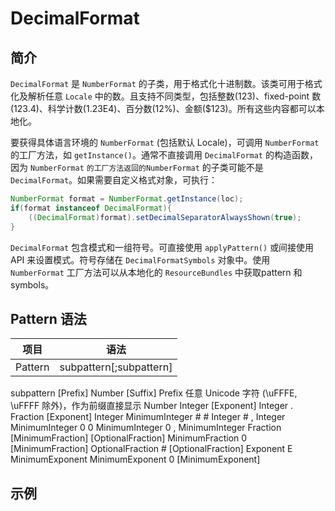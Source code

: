 # DecimalFormat

## 简介

`DecimalFormat` 是 `NumberFormat` 的子类，用于格式化十进制数。该类可用于格式化及解析任意 `Locale` 中的数。且支持不同类型，包括整数(123)、fixed-point 数(123.4)、科学计数(1.23E4)、百分数(12%)、金额($123)。所有这些内容都可以本地化。

要获得具体语言环境的 `NumberFormat` (包括默认 Locale)，可调用 `NumberFormat` 的工厂方法，如 `getInstance()`。通常不直接调用 `DecimalFormat` 的构造函数，因为 `NumberFormat` `的工厂方法返回的NumberFormat` 的子类可能不是 `DecimalFormat`。如果需要自定义格式对象，可执行：

```java
NumberFormat format = NumberFormat.getInstance(loc);
if(format instanceof DecimalFormat){
	((DecimalFormat)format).setDecimalSeparatorAlwaysShown(true);
}
```

`DecimalFormat` 包含模式和一组符号。可直接使用 `applyPattern()` 或间接使用 API 来设置模式。符号存储在 `DecimalFormatSymbols` 对象中。使用 `NumberFormat` 工厂方法可以从本地化的 `ResourceBundles` 中获取pattern 和 symbols。

## Pattern 语法

|项目|语法|
|---|---|
|Pattern|subpattern[;subpattern]|
subpattern	[Prefix] Number [Suffix]
Prefix	任意 Unicode 字符 (\uFFFE, \uFFFF 除外)，作为前缀直接显示
Number	 Integer [Exponent]
	 Integer . Fraction [Exponent]
Integer	MinimumInteger
	#
	# Integer
	# , Integer
MinimumInteger	 0
	 0 MinimumInteger
	 0 , MinimumInteger
Fraction	[MinimumFraction] [OptionalFraction]
MinimumFraction	0 [MinimumFraction]
OptionalFraction	# [OptionalFraction]
Exponent	 E MinimumExponent
MinimumExponent	0 [MinimumExponent]


## 示例
